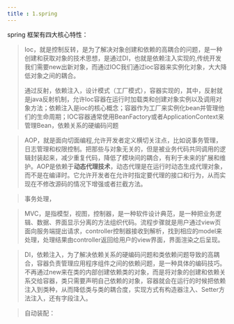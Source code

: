 ```yaml
---
title : 1.spring
---
```


spring 框架有四大核心特性：

>Ioc，就是控制反转，是为了解决对象创建和依赖的高耦合的问题，是一种创建和获取对象的技术思想，是通过DI，也就是依赖注入实现的,传统开发我们需要new出新对象，而通过IOC我们通过ioc容器来实例化对象，大大降低对象之间的耦合。
>
>通过反射，依赖注入，设计模式（工厂模式），容器实现的，其中，反射就是java反射机制，允许Ioc容器在运行时加载类和创建对象实例以及调用对象方法；依赖注入是ioc的核心概念；容器作为工厂来实例化bean并管理他们的生命周期；IOC容器通常使用BeanFactory或者ApplicationContext来管理Bean，依赖关系的硬编码问题

>AOP，就是面向切面编程,允许开发者定义横切关注点，比如说事务管理，日志管理和权限控制。把那些与对象无关的，但是被业务代码共同调用的逻辑封装起来，减少重复代码，降低了模块间的耦合，有利于未来的扩展和维护。AOP是依赖于**动态代理技术**，动态代理是在运行时动态生成代理对象，而不是在编译时。它允许开发者在允许时指定要代理的接口和行为，从而实现在不修改源码的情况下增强或者拦截方法。

>事务处理，

>MVC，是指模型，视图，控制器，是一种软件设计典范，是一种把业务逻辑、数据、界面显示分离的方法组织代码。流程步骤就是用户通过view页面向服务端提出请求，controller控制器接收到解析，找到相应的model来处理，处理结果由controller返回给用户的view界面，界面渲染之后呈现。

>DI，依赖注入，为了解决依赖关系的硬编码问题和类依赖问题导致的高耦合，容器负责管理应用程序组件之间的依赖问题，是一种具体的编码技巧。不再通过new来在类的内部创建依赖类的对象，而是将对象的创建和依赖关系交给容器，类只需要声明自己依赖的对象，容器就会在运行的时候把依赖注入到类种，从而降低类与类的耦合度，实现方式有构造器注入、Setter方法注入，还有字段注入。

>自动装配：

